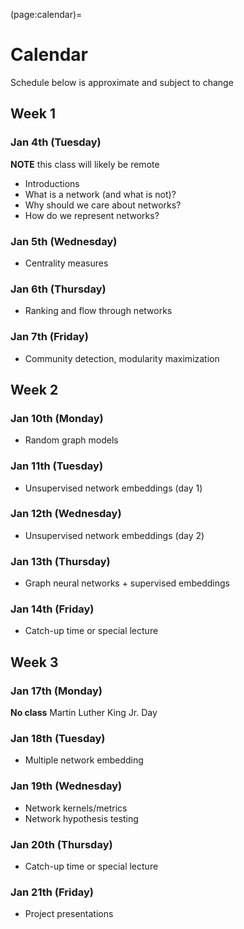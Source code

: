 (page:calendar)=
# Calendar 
Schedule below is approximate and subject to change

## Week 1
### Jan 4th (Tuesday)
**NOTE** this class will likely be remote
- Introductions
- What is a network (and what is not)?
- Why should we care about networks?
- How do we represent networks?

### Jan 5th (Wednesday)
- Centrality measures

### Jan 6th (Thursday)
- Ranking and flow through networks

### Jan 7th (Friday)
- Community detection, modularity maximization

## Week 2
### Jan 10th (Monday)
- Random graph models

### Jan 11th (Tuesday)
- Unsupervised network embeddings (day 1)

### Jan 12th (Wednesday)
- Unsupervised network embeddings (day 2)

### Jan 13th (Thursday)
- Graph neural networks + supervised embeddings

### Jan 14th (Friday)
- Catch-up time or special lecture

## Week 3
### Jan 17th (Monday)
**No class** Martin Luther King Jr. Day

### Jan 18th (Tuesday)
- Multiple network embedding

### Jan 19th (Wednesday)
- Network kernels/metrics
- Network hypothesis testing

### Jan 20th (Thursday)
- Catch-up time or special lecture

### Jan 21th (Friday)
- Project presentations